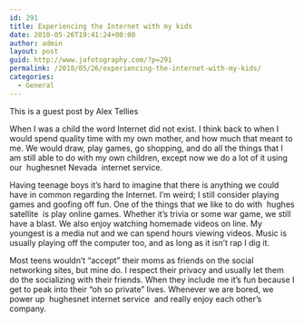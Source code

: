 ```yaml
---
id: 291
title: Experiencing the Internet with my kids
date: 2010-05-26T19:41:24+00:00
author: admin
layout: post
guid: http://www.jafotography.com/?p=291
permalink: /2010/05/26/experiencing-the-internet-with-my-kids/
categories:
  - General
---
```

This is a guest post by Alex Tellies

When I was a child the word Internet did not exist. I think back to when I would spend quality time with my own mother, and how much that meant to me. We would draw, play games, go shopping, and do all the things that I am still able to do with my own children, except now we do a lot of it using our &nbsp;hughesnet Nevada&nbsp; internet service.

Having teenage boys it&#8217;s hard to imagine that there is anything we could have in common regarding the Internet. I&#8217;m weird; I still consider playing games and goofing off fun. One of the things that we like to do with &nbsp;hughes satellite&nbsp; is play online games. Whether it&#8217;s trivia or some war game, we still have a blast. We also enjoy watching homemade videos on line. My youngest is a media nut and we can spend hours viewing videos. Music is usually playing off the computer too, and as long as it isn&#8217;t rap I dig it.
  
Most teens wouldn&#8217;t &#8220;accept&#8221; their moms as friends on the social networking sites, but mine do. I respect their privacy and usually let them do the socializing with their friends. When they include me it’s fun because I get to peak into their “oh so private” lives. Whenever we are bored, we power up &nbsp;hughesnet internet service&nbsp; and really enjoy each other&#8217;s company.